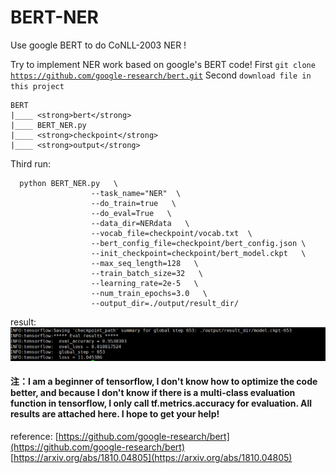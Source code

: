 # BERT-NER
Use google BERT to do CoNLL-2003 NER !


Try to implement NER work based on google's BERT code!
First <code>git clone https://github.com/google-research/bert.git</code>
Second <code>download file in this project</code>

    BERT
    |____ <strong>bert</strong>
    |____ BERT_NER.py
    |____ <strong>checkpoint</strong>
    |____ <strong>output</strong>


Third run:
```
  python BERT_NER.py   \
                  --task_name="NER"  \ 
                  --do_train=true   \
                  --do_eval=True   \
                  --data_dir=NERdata   \
                  --vocab_file=checkpoint/vocab.txt  \ 
                  --bert_config_file=checkpoint/bert_config.json \  
                  --init_checkpoint=checkpoint/bert_model.ckpt   \
                  --max_seq_length=128   \
                  --train_batch_size=32   \
                  --learning_rate=2e-5   \
                  --num_train_epochs=3.0   \
                  --output_dir=./output/result_dir/ 
 ```       

result:
![](/picture.png)


#### 注：I am a beginner of tensorflow, I don't know how to optimize the code better, and because I don't know if there is a multi-class evaluation function in tensorflow, I only call tf.metrics.accuracy for evaluation. All results are attached here. I hope to get your help!

reference:
          [https://github.com/google-research/bert](https://github.com/google-research/bert)
          [https://arxiv.org/abs/1810.04805](https://arxiv.org/abs/1810.04805)

